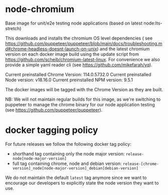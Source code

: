 # node-chromium

Base image for unit/e2e testing node applications (based on latest node:lts-stretch)

This downloads and installs the chromium OS level dependencies (
see https://github.com/puppeteer/puppeteer/blob/main/docs/troubleshooting.md#chrome-headless-doesnt-launch-on-unix) and
the latest chromium version on each docker image build using the update script
from https://github.com/scheib/chromium-latest-linux.
For convenience we also provide a simple yaml reader cli (see https://github.com/mikefarah/yq).

Current preinstalled Chrome Version: 114.0.5732.0
Current preinstalled Node version: v18.16.0
Current preinstalled NPM version: 9.5.1

The docker images will be tagged with the Chrome Version as they are built.

NB: We will not maintain regular builds for this image, as we're switching to puppeteer to manage the chrome binary for
our node application testing (see https://github.com/puppeteer/puppeteer).

# docker tagging policy

For future releases we follow the following docker tag policy:

* shorthand tag containing only the node major version: `release-node[node-major-version]`
* full tag containing chrome, node and debian
  version: `release-[chrome-version]_node[node-major-version]_debian[debian-version]`

We do not maintain the default `latest` tag anymore since we want to encourage our developers to explicitly state the
node version they want to use.
